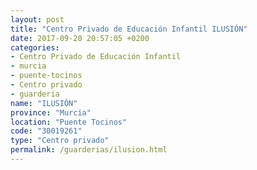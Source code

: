```yaml
---
layout: post
title: "Centro Privado de Educación Infantil ILUSIÓN"
date: 2017-09-20 20:57:05 +0200
categories:
- Centro Privado de Educación Infantil
- murcia
- puente-tocinos
- Centro privado
- guarderia
name: "ILUSIÓN"
province: "Murcia"
location: "Puente Tocinos"
code: "30019261"
type: "Centro privado"
permalink: /guarderias/ilusion.html
---
```

